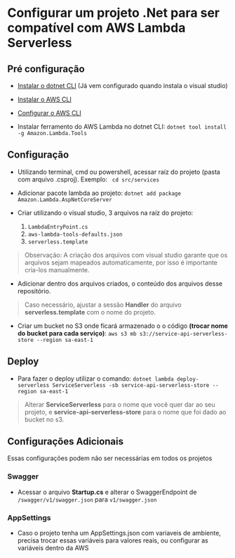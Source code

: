 <h1> Configurar um projeto .Net para ser compatível com AWS Lambda Serverless </h1>

<h2>Pré configuração</h2>

- [Instalar o dotnet CLI](https://docs.microsoft.com/pt-br/dotnet/core/tools/) (Já vem configurado quando instala o visual studio) 

- [Instalar o AWS CLI](https://docs.aws.amazon.com/pt_br/cli/latest/userguide/install-cliv2.html) 

- [Configurar o AWS CLI](https://docs.aws.amazon.com/pt_br/cli/latest/userguide/cli-configure-quickstart.html) 

- Instalar ferramento do AWS Lambda no dotnet CLI: 
   `dotnet tool install -g Amazon.Lambda.Tools`
   
<h2>Configuração</h2> 

- Utilizando terminal, cmd ou powershell, acessar raíz do projeto (pasta com arquivo .csproj). Exemplo: ` cd src/services`

- Adicionar pacote lambda ao projeto: `dotnet add package Amazon.Lambda.AspNetCoreServer`

- Criar utilizando o visual studio, 3 arquivos na raíz do projeto:
    1. `LambdaEntryPoint.cs`
    2. `aws-lambda-tools-defaults.json`
    3. `serverless.template` 
    
 > Observação: A criação dos arquivos com visual studio garante que os arquivos sejam mapeados automaticamente, por isso é importante cria-los manualmente.
 
 - Adicionar dentro dos arquivos criados, o conteúdo dos arquivos desse repositório.
 
 > Caso necessário, ajustar a sessão **Handler** do arquivo **serverless.template** com o nome do projeto. 
 
 - Criar um bucket no S3 onde ficará armazenado o o código **(trocar nome do bucket para cada serviço)**:
 `aws s3 mb s3://service-api-serverless-store --region sa-east-1`
 
<h2>Deploy</h2> 

- Para fazer o deploy utilizar o comando:
`dotnet lambda deploy-serverless ServiceServerless -sb service-api-serverless-store --region sa-east-1`

> Alterar **ServiceServerless** para o nome que você quer dar ao seu projeto, e **service-api-serverless-store** para o nome que foi dado ao bucket no s3.

<h2>Configurações Adicionais</h2> 
Essas configurações podem não ser necessárias em todos os projetos

<h3>Swagger</h3> 

- Acessar o arquivo **Startup.cs** e alterar o SwaggerEndpoint de `/swagger/v1/swagger.json` para `v1/swagger.json`

<h3>AppSettings</h3> 

- Caso o projeto tenha um AppSettings.json com variaveis de ambiente, precisa trocar essas variáveis para valores reais, ou configurar as variáveis dentro da AWS 
